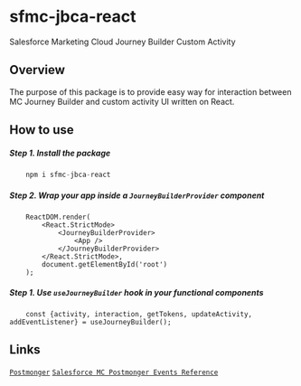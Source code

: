 sfmc-jbca-react
============

Salesforce Marketing Cloud Journey Builder Custom Activity 

## Overview ##

The purpose of this package is to provide easy way for interaction between MC Journey Builder and custom activity UI written on React. 

## How to use

##### Step 1. Install the package

```js
    npm i sfmc-jbca-react
```

##### Step 2. Wrap your app inside a `JourneyBuilderProvider` component

```
    ReactDOM.render(
        <React.StrictMode>
            <JourneyBuilderProvider>
                <App />
            </JourneyBuilderProvider>
        </React.StrictMode>,
        document.getElementById('root')
    );
```

##### Step 1. Use `useJourneyBuilder` hook in your functional components

```
    const {activity, interaction, getTokens, updateActivity, addEventListener} = useJourneyBuilder();
```

## Links ##

[`Postmonger`](https://github.com/kevinparkerson/postmonger)
[`Salesforce MC Postmonger Events Reference`](https://developer.salesforce.com/docs/atlas.en-us.noversion.mc-app-development.meta/mc-app-development/using-postmonger.htm)
